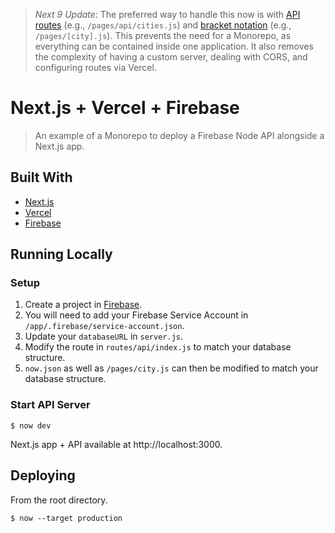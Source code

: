 > _Next 9 Update_: The preferred way to handle this now is with [API routes](https://nextjs.org/docs/api-routes/introduction) (e.g., `/pages/api/cities.js`) and [bracket notation](https://nextjs.org/docs/routing/dynamic-routes) (e.g., `/pages/[city].js`). This prevents the need for a Monorepo, as everything can be contained inside one application. It also removes the complexity of having a custom server, dealing with CORS, and configuring routes via Vercel. 

# Next.js + Vercel + Firebase

> An example of a Monorepo to deploy a Firebase Node API alongside a Next.js app.

## Built With

-   [Next.js](https://nextjs.org/)
-   [Vercel](https://vercel.com)
-   [Firebase](https://firebase.google.com)

## Running Locally

### Setup

1. Create a project in [Firebase](https://firebase.google.com/docs/firestore/quickstart).
1. You will need to add your Firebase Service Account in `/app/.firebase/service-account.json`.
1. Update your `databaseURL` in `server.js`.
1. Modify the route in `routes/api/index.js` to match your database structure.
1. `now.json` as well as `/pages/city.js` can then be modified to match your database structure.

### Start API Server

```
$ now dev
```

Next.js app + API available at http://localhost:3000.

## Deploying

From the root directory.

```
$ now --target production
```
